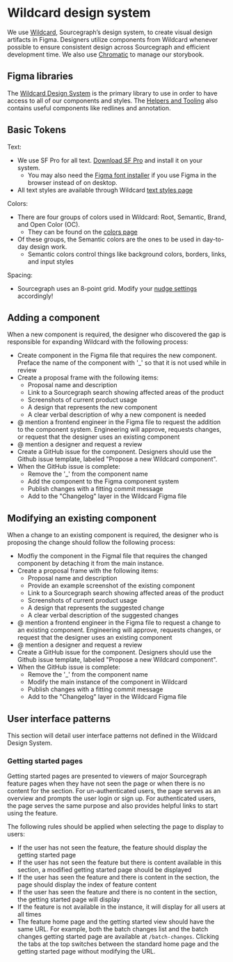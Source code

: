 # Wildcard design system

We use [Wildcard](https://www.figma.com/file/NIsN34NH7lPu04olBzddTw/Wildcard-Design-System?node-id=891%3A0), Sourcegraph’s design system, to create visual design artifacts in Figma. Designers utilize components from Wildcard whenever possible to ensure consistent design across Sourcegraph and efficient development time. We also use [Chromatic](https://www.chromatic.com/library?appId=5f0f381c0e50750022dc6bf7) to manage our storybook.

## Figma libraries

The [Wildcard Design System](https://www.figma.com/file/NIsN34NH7lPu04olBzddTw/Wildcard-Design-System?node-id=891%3A0) is the primary library to use in order to have access to all of our components and styles. The [Helpers and Tooling](https://www.figma.com/file/8qNcDzOXLj1hcOM76WDPN9/%F0%9F%9B%A0Project-Tools?node-id=72%3A20) also contains useful components like redlines and annotation.

## Basic Tokens

Text:

- We use SF Pro for all text. [Download SF Pro](https://drive.google.com/drive/folders/1X1hwQr4lGGVn5BDe4f09q_xRqboQZpsQ) and install it on your system.
  - You may also need the [Figma font installer](https://www.figma.com/downloads/) if you use Figma in the browser instead of on desktop.
- All text styles are available through Wildcard [text styles page](https://www.figma.com/file/NIsN34NH7lPu04olBzddTw/?node-id=5601%3A65477)

Colors:

- There are four groups of colors used in Wildcard: Root, Semantic, Brand, and Open Color (OC).
  - They can be found on the [colors page](https://www.figma.com/file/NIsN34NH7lPu04olBzddTw/?node-id=5123%3A64178)
- Of these groups, the Semantic colors are the ones to be used in day-to-day design work.
  - Semantic colors control things like background colors, borders, links, and input styles

Spacing:

- Sourcegraph uses an 8-point grid. Modify your [nudge settings](https://help.figma.com/hc/en-us/articles/4404575206295-Set-small-and-big-nudge-values) accordingly!

## Adding a component

When a new component is required, the designer who discovered the gap is responsible for expanding Wildcard with the following process:

- Create component in the Figma file that requires the new component. Preface the name of the component with '\_' so that it is not used while in review
- Create a proposal frame with the following items:
  - Proposal name and description
  - Link to a Sourcegraph search showing affected areas of the product
  - Screenshots of current product usage
  - A design that represents the new component
  - A clear verbal description of why a new component is needed
- @ mention a frontend engineer in the Figma file to request the addition to the component system. Engineering will approve, requests changes, or request that the designer uses an existing component
- @ mention a designer and request a review
- Create a GitHub issue for the component. Designers should use the Github issue template, labeled "Propose a new Wildcard component".
- When the GitHub issue is complete:
  - Remove the '\_' from the component name
  - Add the component to the Figma component system
  - Publish changes with a fitting commit message
  - Add to the "Changelog" layer in the Wildcard Figma file

## Modifying an existing component

When a change to an existing component is required, the designer who is proposing the change should follow the following process:

- Modfiy the component in the Figmal file that requires the changed component by detaching it from the main instance.
- Create a proposal frame with the following items:
  - Proposal name and description
  - Provide an example screenshot of the existing component
  - Link to a Sourcegraph search showing affected areas of the product
  - Screenshots of current product usage
  - A design that represents the suggested change
  - A clear verbal description of the suggested changes
- @ mention a frontend engineer in the Figma file to request a change to an existing component. Engineering will approve, requests changes, or request that the designer uses an existing component
- @ mention a designer and request a review
- Create a GitHub issue for the component. Designers should use the Github issue template, labeled "Propose a new Wildcard component".
- When the GitHub issue is complete:
  - Remove the '\_' from the component name
  - Modify the main instance of the component in Wildcard
  - Publish changes with a fitting commit message
  - Add to the "Changelog" layer in the Wildcard Figma file

## User interface patterns

This section will detail user interface patterns not defined in the Wildcard Design System.

### Getting started pages

Getting started pages are presented to viewers of major Sourcegraph feature pages when they have not seen the page or when there is no content for the section. For un-authenticated users, the page serves as an overview and prompts the user login or sign up. For authenticated users, the page serves the same purpose and also provides helpful links to start using the feature.

The following rules should be applied when selecting the page to display to users:

- If the user has not seen the feature, the feature should display the getting started page
- If the user has not seen the feature but there is content available in this section, a modified getting started page should be displayed
- If the user has seen the feature and there is content in the section, the page should display the index of feature content
- If the user has seen the feature and there is no content in the section, the getting started page will display
- If the feature is not available in the instance, it will display for all users at all times
- The feature home page and the getting started view should have the same URL. For example, both the batch changes list and the batch changes getting started page are available at `/batch-changes`. Clicking the tabs at the top switches between the standard home page and the getting started page without modifying the URL.
